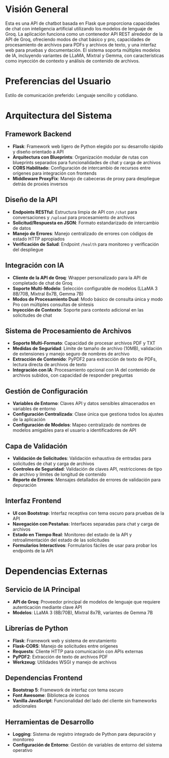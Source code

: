 # Visión General

Esta es una API de chatbot basada en Flask que proporciona capacidades de chat con inteligencia artificial utilizando los modelos de lenguaje de Groq. La aplicación funciona como un contenedor API REST alrededor de la API de Groq, ofreciendo modos de chat básico y pro, capacidades de procesamiento de archivos para PDFs y archivos de texto, y una interfaz web para pruebas y documentación. El sistema soporta múltiples modelos de IA, incluyendo variantes de LLaMA, Mixtral y Gemma, con características como inyección de contexto y análisis de contenido de archivos.

# Preferencias del Usuario

Estilo de comunicación preferido: Lenguaje sencillo y cotidiano.

# Arquitectura del Sistema

## Framework Backend
- **Flask**: Framework web ligero de Python elegido por su desarrollo rápido y diseño orientado a API
- **Arquitectura con Blueprints**: Organización modular de rutas con blueprints separados para funcionalidades de chat y carga de archivos
- **CORS Habilitado**: Configuración de intercambio de recursos entre orígenes para integración con frontends
- **Middleware ProxyFix**: Manejo de cabeceras de proxy para despliegue detrás de proxies inversos

## Diseño de la API
- **Endpoints RESTful**: Estructura limpia de API con `/chat` para conversaciones y `/upload` para procesamiento de archivos
- **Solicitud/Respuesta en JSON**: Formato estandarizado de intercambio de datos
- **Manejo de Errores**: Manejo centralizado de errores con códigos de estado HTTP apropiados
- **Verificación de Salud**: Endpoint `/health` para monitoreo y verificación del despliegue

## Integración con IA
- **Cliente de la API de Groq**: Wrapper personalizado para la API de completado de chat de Groq
- **Soporte Multi-Modelo**: Selección configurable de modelos (LLaMA 3 8B/70B, Mixtral 8x7B, Gemma 7B)
- **Modos de Procesamiento Dual**: Modo básico de consulta única y modo Pro con múltiples consultas de síntesis
- **Inyección de Contexto**: Soporte para contexto adicional en las solicitudes de chat

## Sistema de Procesamiento de Archivos
- **Soporte Multi-Formato**: Capacidad de procesar archivos PDF y TXT
- **Medidas de Seguridad**: Límite de tamaño de archivo (10MB), validación de extensiones y manejo seguro de nombres de archivo
- **Extracción de Contenido**: PyPDF2 para extracción de texto de PDFs, lectura directa de archivos de texto
- **Integración con IA**: Procesamiento opcional con IA del contenido de archivos subidos, con capacidad de responder preguntas

## Gestión de Configuración
- **Variables de Entorno**: Claves API y datos sensibles almacenados en variables de entorno
- **Configuración Centralizada**: Clase única que gestiona todos los ajustes de la aplicación
- **Configuración de Modelos**: Mapeo centralizado de nombres de modelos amigables para el usuario a identificadores de API

## Capa de Validación
- **Validación de Solicitudes**: Validación exhaustiva de entradas para solicitudes de chat y carga de archivos
- **Controles de Seguridad**: Validación de claves API, restricciones de tipo de archivo y límites de longitud de contenido
- **Reporte de Errores**: Mensajes detallados de errores de validación para depuración

## Interfaz Frontend
- **UI con Bootstrap**: Interfaz receptiva con tema oscuro para pruebas de la API
- **Navegación con Pestañas**: Interfaces separadas para chat y carga de archivos
- **Estado en Tiempo Real**: Monitoreo del estado de la API y retroalimentación del estado de las solicitudes
- **Formularios Interactivos**: Formularios fáciles de usar para probar los endpoints de la API

# Dependencias Externas

## Servicio de IA Principal
- **API de Groq**: Proveedor principal de modelos de lenguaje que requiere autenticación mediante clave API
- **Modelos**: LLaMA 3 (8B/70B), Mixtral 8x7B, variantes de Gemma 7B

## Librerías de Python
- **Flask**: Framework web y sistema de enrutamiento
- **Flask-CORS**: Manejo de solicitudes entre orígenes
- **Requests**: Cliente HTTP para comunicación con APIs externas
- **PyPDF2**: Extracción de texto de archivos PDF
- **Werkzeug**: Utilidades WSGI y manejo de archivos

## Dependencias Frontend
- **Bootstrap 5**: Framework de interfaz con tema oscuro
- **Font Awesome**: Biblioteca de iconos
- **Vanilla JavaScript**: Funcionalidad del lado del cliente sin frameworks adicionales

## Herramientas de Desarrollo
- **Logging**: Sistema de registro integrado de Python para depuración y monitoreo
- **Configuración de Entorno**: Gestión de variables de entorno del sistema operativo
